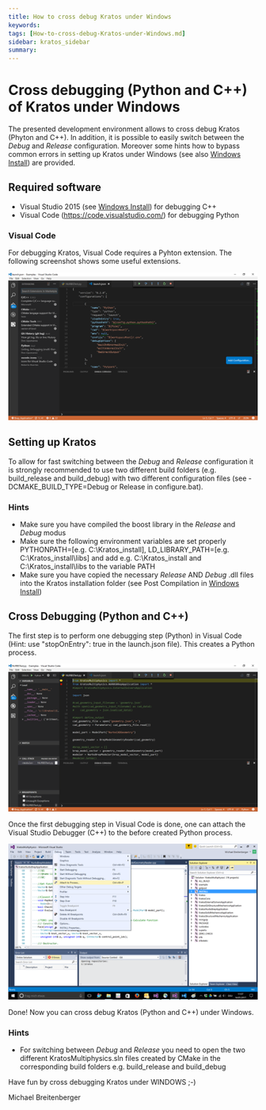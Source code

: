 ```yaml
---
title: How to cross debug Kratos under Windows
keywords: 
tags: [How-to-cross-debug-Kratos-under-Windows.md]
sidebar: kratos_sidebar
summary: 
---
```


# Cross debugging (Python and C++) of Kratos under Windows
The presented development environment allows to cross debug Kratos (Phyton and C++). In addition, it is possible to easily switch between the _Debug_ and _Release_ configuration. Moreover some hints how to bypass common errors in setting up Kratos under Windows (see also [Windows Install](pages/Windows-Install)) are provided.

## Required software
* Visual Studio 2015 (see [Windows Install](pages/Windows-Install)) for debugging C++
* Visual Code (https://code.visualstudio.com/) for debugging Python

### Visual Code
For debugging Kratos, Visual Code requires a Pyhton extension. The following screenshot shows some useful extensions.
 
![Useful Visual Code extensions](https://raw.githubusercontent.com/KratosMultiphysics/Documentation/master/Wiki_files/Home/Extensions.PNG)

## Setting up Kratos
To allow for fast switching between the _Debug_ and _Release_ configuration it is strongly recommended to use two different build folders (e.g. build_release and build_debug) with two different configuration files (see -DCMAKE_BUILD_TYPE=Debug or Release in configure.bat).
### Hints
* Make sure you have compiled the boost library in the _Release_ and _Debug_ modus
* Make sure the following environment variables are set properly PYTHONPATH=[e.g. C:\Kratos_install], LD_LIBRARY_PATH=[e.g. C:\Kratos_install\libs] and add e.g. C:\Kratos_install and C:\Kratos_install\libs to the variable PATH
* Make sure you have copied the necessary _Release_ AND _Debug_ .dll files into the Kratos installation folder (see Post Compilation in [Windows Install](pages/Windows-Install))

## Cross Debugging (Python and C++)
The first step is to perform one debugging step (Python) in Visual Code (Hint: use "stopOnEntry": true in the launch.json file). This creates a Python process.

![](https://raw.githubusercontent.com/KratosMultiphysics/Documentation/master/Wiki_files/Home/Kratos_VisualCode_Python.PNG)

Once the first debugging step in Visual Code is done, one can attach the Visual Studio Debugger (C++) to the before created Python process.

![](https://raw.githubusercontent.com/KratosMultiphysics/Documentation/master/Wiki_files/Home/Attach_to_process.png)

Done! Now you can cross debug Kratos (Python and C++) under Windows.

### Hints
* For switching between _Debug_ and _Release_ you need to open the two different KratosMultiphysics.sln files created by CMake in the corresponding build folders e.g. build_release and build_debug

Have fun by cross debugging Kratos under WINDOWS ;-)

Michael Breitenberger